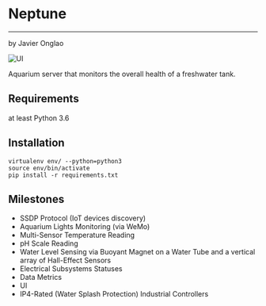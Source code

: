 # Neptune
----------------------
by Javier Onglao


![UI](https://i.imgur.com/jyJCQAw.png)

Aquarium server that monitors the overall health of a freshwater tank.

## Requirements
at least Python 3.6

## Installation
```
virtualenv env/ --python=python3
source env/bin/activate
pip install -r requirements.txt
```

## Milestones

- SSDP Protocol (IoT devices discovery)
- Aquarium Lights Monitoring (via WeMo)
- Multi-Sensor Temperature Reading
- pH Scale Reading
- Water Level Sensing via Buoyant Magnet on a Water Tube and a vertical array of Hall-Effect Sensors
- Electrical Subsystems Statuses
- Data Metrics
- UI
- IP4-Rated (Water Splash Protection) Industrial Controllers
